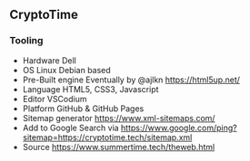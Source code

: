 ## CryptoTime

### Tooling

- Hardware Dell
- OS Linux Debian based
- Pre-Built engine Eventually by @ajlkn https://html5up.net/
- Language HTML5, CSS3, Javascript
- Editor VSCodium
- Platform GitHub & GitHub Pages
- Sitemap generator https://www.xml-sitemaps.com/
- Add to Google Search via https://www.google.com/ping?sitemap=https://cryptotime.tech/sitemap.xml
- Source https://www.summertime.tech/theweb.html
